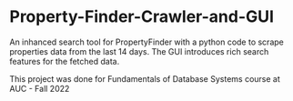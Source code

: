 # Property-Finder-Crawler-and-GUI
An inhanced search tool for PropertyFinder with a python code to scrape properties data from the last 14 days.
The GUI introduces rich search features for the fetched data.

This project was done for  Fundamentals of Database Systems course at AUC - Fall 2022
